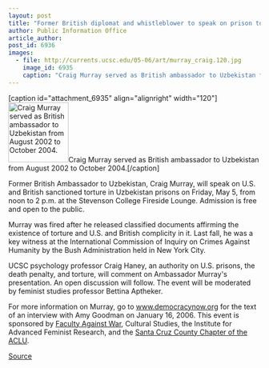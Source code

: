 ```yaml
---
layout: post
title: "Former British diplomat and whistleblower to speak on prison torture"
author: Public Information Office
article_author: 
post_id: 6936
images:
  - file: http://currents.ucsc.edu/05-06/art/murray_craig.120.jpg
    image_id: 6935
    caption: "Craig Murray served as British ambassador to Uzbekistan from August 2002 to October 2004."
---
```


[caption id="attachment_6935" align="alignright" width="120"]<a href="http://dev-ucsc-news.pantheonsite.io/wp-content/uploads/2006/05/murray_craig.120.jpg"><img class="size-full wp-image-6935" src="http://dev-ucsc-news.pantheonsite.io/wp-content/uploads/2006/05/murray_craig.120.jpg" alt="Craig Murray served as British ambassador to Uzbekistan from August 2002 to October 2004." width="120" height="120" /></a>Craig Murray served as British ambassador to Uzbekistan from August 2002 to October 2004.[/caption]
<a name="content" id="content"></a>
<p>
  Former British Ambassador to Uzbekistan, Craig Murray, will speak on U.S. and British sanctioned torture in Uzbekistan prisons on Friday, May 5, from noon to 2 p.m. at the Stevenson College Fireside Lounge. Admission is free and open to the public.
</p>
<p>
  Murray was fired after he released classified documents affirming the existence of torture and U.S. and British complicity in it. Last fall, he was a key witness at the International Commission of Inquiry on Crimes Against Humanity by the Bush Administration held in New York City.
</p>
<p>
  UCSC psychology professor Craig Haney, an authority on U.S. prisons, the death penalty, and torture, will comment on Ambassador Murray's presentation. An open discussion will follow. The event will be moderated by feminist studies professor Bettina Aptheker.
</p>
<p>
  For more information on Murray, go to <a href="http://www.democracynow.org">www.democracynow.org</a> for the text of an interview with Amy Goodman on January 16, 2006. This event is sponsored by <a href="http://www.facultyagainstwar.org">Faculty Against War</a>, Cultural Studies, the Institute for Advanced Feminist Research, and the <a href="http://www.aclusantacruz.org">Santa Cruz County Chapter of the ACLU</a>.
</p>
<p><a href="http://www1.ucsc.edu/currents/05-06/05-01/brief-torture.asp" title="Permalink to brief-torture">Source</a></p>
